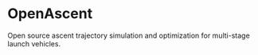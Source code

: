 # OpenAscent
Open source ascent trajectory simulation and optimization for multi-stage launch vehicles.
